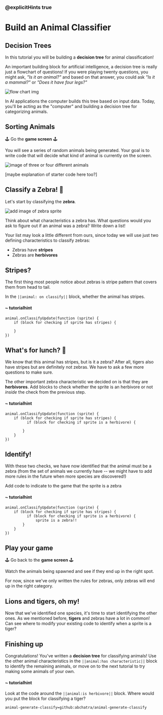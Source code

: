 ### @explicitHints true

# Build an Animal Classifier

## Decision Trees

In this tutorial you will be building a **decision tree** for animal 
classification! 

An important building block for artificial intelligence, a decision tree 
is really just a flowchart of questions! If you were playing twenty 
questions, you might ask, *"Is it an animal?"* and based on that answer, you 
could ask *"Is it a mammal?"* or *"Does it have four legs?"*

![flow chart img]()

In AI applications the computer builds this tree based on input data. 
Today, you'll be acting as the "computer" and building a decision tree for 
categorizing animals.

## Sorting Animals 

🕹 Go the **game screen** 🕹

You will see a series of random animals being generated. Your goal is 
to write code that will decide what kind of animal is currently on the 
screen. 

![image of three or four different animals]()

[maybe explanation of starter code here too?]

## Classify a Zebra! 🦓

Let's start by classifying the **zebra**.

![add image of zebra sprite]()

Think about what characteristics a zebra has. What questions would 
you ask to figure out if an animal was a zebra? Write down a list!

Your list may look a little different from ours, since today we will 
use just two defining characteristics to classify zebras:

* Zebras have **stripes**
* Zebras are **herbivores**

## Stripes?

The first thing most people notice about zebras is stripe pattern 
that covers them from head to tail.

In the `||animal: on classify||` block, whether the animal has stripes.

#### ~ tutorialhint

```blocks
animal.onClassifyUpdate(function (sprite) {
    if (block for checking if sprite has stripes) {
    	
    }
})
```

## What's for lunch? 🥬

We know that this animal has stripes, but is it a zebra? After all, tigers 
also have stripes but are definitely not zebras. We have to ask a few more 
questions to make sure.

The other important zebra characteristic we decided on is that they 
are **herbivores**. Add blocks to check whether the sprite is an 
herbivore or not *inside* the check from the previous step.

#### ~ tutorialhint

```blocks
animal.onClassifyUpdate(function (sprite) {
    if (block for checking if sprite has stripes) {
    	  if (block for checking if sprite is a herbivore) {
    	      
        }
    }
})
```

## Identify!

With these two checks, we have now identified that the animal must be a zebra
(from the set of animals we currently have -- we might have to add more rules 
in the future when more species are discovered!)

Add code to indicate to the game that the sprite is a zebra

#### ~ tutorialhint

```blocks
animal.onClassifyUpdate(function (sprite) {
    if (block for checking if sprite has stripes) {
    	  if (block for checking if sprite is a herbivore) {
    	      sprite is a zebra!!
        }
    }
})
```

## Play your game

🕹 Go back to the **game screen** 🕹

Watch the animals being spawned and see if they end up in the right spot.

For now, since we've only written the rules for zebras, only zebras will
end up in the right category.

## Lions and tigers, oh my!

Now that we've identified one species, it's time to start identifying the 
other ones. As we mentioned before, **tigers** and zebras have a lot in 
common! Can see where to modify your existing code to identify when a 
sprite is a tiger?

## Finishing up

Congratulations! You've written a **decision tree** for classifying animals! 
Use the other animal characteristics in the `||animal:has characteristic||`
block to identify the remaining animals, or move on to the next tutorial to 
try making some animals of your own.

#### ~ tutorialhint

Look at the code around the `||animal:is herbivore||` block. Where would 
you put the block for classifying a tiger?


```package
animal-generate-classify=github:abchatra/animal-generate-classify
```
